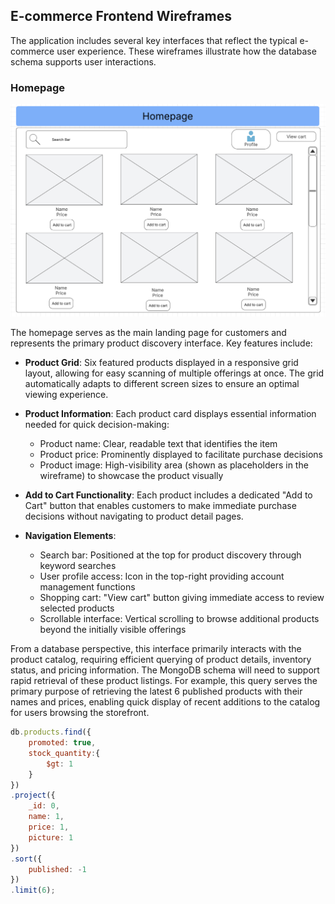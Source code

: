 ## E-commerce Frontend Wireframes

The application includes several key interfaces that reflect the typical e-commerce user experience. These wireframes illustrate how the database schema supports  user interactions.

### Homepage

![Homepage Wireframe](/docs/pics/ecommerce_homepage.png)

The homepage serves as the main landing page for customers and represents the primary product discovery interface. Key features include:

- **Product Grid**: Six featured products displayed in a responsive grid layout, allowing for easy scanning of multiple offerings at once. The grid automatically adapts to different screen sizes to ensure an optimal viewing experience.

- **Product Information**: Each product card displays essential information needed for quick decision-making:
  - Product name: Clear, readable text that identifies the item
  - Product price: Prominently displayed to facilitate purchase decisions
  - Product image: High-visibility area (shown as placeholders in the wireframe) to showcase the product visually

- **Add to Cart Functionality**: Each product includes a dedicated "Add to Cart" button that enables customers to make immediate purchase decisions without navigating to product detail pages.

- **Navigation Elements**:
  - Search bar: Positioned at the top for product discovery through keyword searches
  - User profile access: Icon in the top-right providing account management functions
  - Shopping cart: "View cart" button giving immediate access to review selected products
  - Scrollable interface: Vertical scrolling to browse additional products beyond the initially visible offerings


From a database perspective, this interface primarily interacts with the product catalog, requiring efficient querying of product details, inventory status, and pricing information. The MongoDB schema will need to support rapid retrieval of these product listings. For example, this query serves the primary purpose of retrieving the latest 6 published products with their names and prices, enabling quick display of recent additions to the catalog for users browsing the storefront.

```javascript
db.products.find({ 
    promoted: true, 
    stock_quantity:{ 
        $gt: 1
    } 
})
.project({
    _id: 0,
    name: 1,
    price: 1,
    picture: 1
})
.sort({ 
    published: -1 
})
.limit(6);